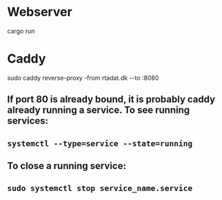 # Webserver
cargo run

# Caddy
sudo caddy reverse-proxy -from rtadat.dk --to :8080
## If port 80 is already bound, it is probably caddy already running a service. To see running services:
## `systemctl --type=service --state=running`
## To close a running service:
## `sudo systemctl stop service_name.service`


